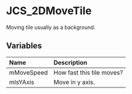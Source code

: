 # JCS_2DMoveTile

Moving tile usually as a background.

## Variables

| Name | Description |
|:---|:---|
| mMoveSpeed | How fast this tile moves? |
| mIsYAxis | Move in y axis. |
